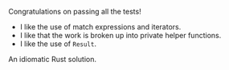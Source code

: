 Congratulations on passing all the tests!

 * I like the use of match expressions and iterators.
 * I like that the work is broken up into private helper functions.
 * I like the use of `Result`.

An idiomatic Rust solution.
